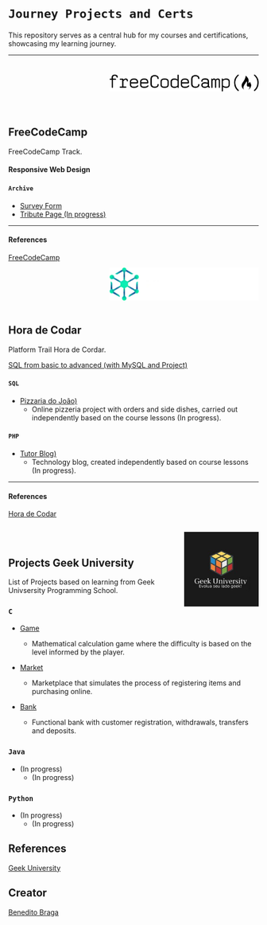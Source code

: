 # `Journey Projects and Certs`

This repository serves as a central hub for my courses and certifications, showcasing my learning journey.
- - - 
<br><br><br>

<a href="https://www.freecodecamp.org/"><img align="right" style="margin-top: -40px;" src="images/logo-freecodecamp.svg" alt="Logo" width="300"></a>

<br><br>

<h2 align="left">FreeCodeCamp</h2>

FreeCodeCamp Track.

#### Responsive Web Design

#### `Archive`

- [Survey Form](https://github.com/beneditobraga/journey-projects-and-certs/tree/main/freecodecamp/01-responsive-web-design/01-survey-form "Access Here!")
- [Tribute Page (In progress)](https://github.com/beneditobraga/journey-projects-and-certs/tree/main/freecodecamp/01-responsive-web-design/02-tribute-page "Access Here!")

---

#### References

[FreeCodeCamp](https://www.freecodecamp.org/ "Access the course content here.")

<br><br>

<a href="https://horadecodar.com.br/"><img align="right" style="margin-top: -50px;" src="images/cropped-logo.webp" alt="Logo" width="300"></a>

<br><br>

<h2 align="left">Hora de Codar</h2>

Platform Trail Hora de Cordar.

[SQL from basic to advanced (with MySQL and Project)](https://github.com/beneditobraga/journey-projects-and-certs/tree/main/hora-de-codar "Access Here!")

#### `SQL`

- [Pizzaria do João)](https://github.com/beneditobraga/journey-projects-and-certs/tree/main/hora-de-codar/sql "Access Here!")
    - Online pizzeria project with orders and side dishes, carried out independently based on the course lessons (In progress).

#### `PHP`

- [Tutor Blog)](https://github.com/beneditobraga/journey-projects-and-certs/tree/main/hora-de-codar/php "Access Here!")
    - Technology blog, created independently based on course lessons (In progress).

---

#### References

[Hora de Codar](https://horadecodar.com.br/ "Access the course content here.")

<br><br>

<h2 align="left">Projects Geek University<a href="https://www.geekuniversity.com.br/"><img align="right" style="margin-top: -50px;" src="images/logo01.jpeg" alt="Logo" width="150"></a></h2>


List of Projects based on learning from Geek Univsersity Programming School.


### ```C``` 

- [Game](https://github.com/beneditobraga/journey-projects-and-certs/tree/main/geek-university-projects/c/game "Access Here!")
    - Mathematical calculation game where the difficulty is based on the level informed by the player.

- [Market](https://github.com/beneditobraga/journey-projects-and-certs/tree/main/geek-university-projects/c/market "Access Here!")
    - Marketplace that simulates the process of registering items and purchasing online.

- [Bank](https://github.com/beneditobraga/journey-projects-and-certs/tree/main/geek-university-projects/c/bank "Access Here!")
    - Functional bank with customer registration, withdrawals, transfers and deposits.

### ```Java```

- (In progress)
    - (In progress)


### ```Python```

- (In progress)
    - (In progress)


## References

[Geek University](https://www.geekuniversity.com.br/ "Access the course content here.")


## Creator

[Benedito Braga](https://beneditobraga.github.io/portfolio/ "Meet the Creator.")